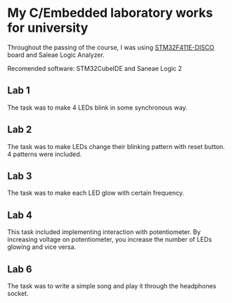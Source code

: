 # My C/Embedded laboratory works for university
Throughout the passing of the course, I was using [STM32F411E-DISCO](https://www.st.com/en/evaluation-tools/32f411ediscovery.html) board and Saleae Logic Analyzer. 

Recomended software: STM32CubeIDE and Saneae Logic 2
## Lab 1
The task was to make 4 LEDs blink in some synchronous way.
## Lab 2
The task was to make LEDs change their blinking pattern with reset button. 4 patterns were included.
## Lab 3
The task was to make each LED glow with certain frequency.
## Lab 4
This task included implementing interaction with potentiometer. By increasing voltage on potentiometer, you increase the number of LEDs glowing and vice versa.
## Lab 6
The task was to write a simple song and play it through the headphones socket.
